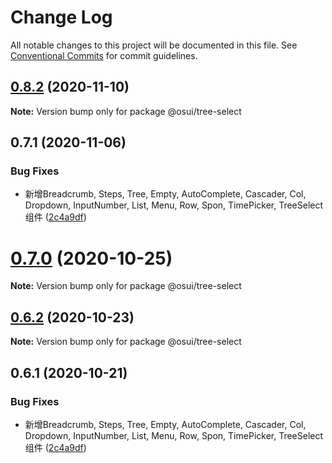 # Change Log

All notable changes to this project will be documented in this file.
See [Conventional Commits](https://conventionalcommits.org) for commit guidelines.

## [0.8.2](https://gitee.com/gitee-fe/osui/tree/master/compare/@osui/tree-select@0.6.2...@osui/tree-select@0.8.2) (2020-11-10)

**Note:** Version bump only for package @osui/tree-select





## 0.7.1 (2020-11-06)


### Bug Fixes

* 新增Breadcrumb, Steps, Tree, Empty, AutoComplete, Cascader, Col, Dropdown, InputNumber, List, Menu, Row, Spon, TimePicker, TreeSelect 组件 ([2c4a9df](https://gitee.com/gitee-fe/osui/tree/master/commits/2c4a9df6af2a0283da7027a20043b0ccebceb2c4))





# [0.7.0](https://gitee.com/gitee-fe/osui/tree/master/compare/@osui/tree-select@0.6.2...@osui/tree-select@0.7.0) (2020-10-25)

**Note:** Version bump only for package @osui/tree-select





## [0.6.2](https://gitee.com/gitee-fe/osui/tree/master/compare/@osui/tree-select@0.6.1...@osui/tree-select@0.6.2) (2020-10-23)

**Note:** Version bump only for package @osui/tree-select





## 0.6.1 (2020-10-21)


### Bug Fixes

* 新增Breadcrumb, Steps, Tree, Empty, AutoComplete, Cascader, Col, Dropdown, InputNumber, List, Menu, Row, Spon, TimePicker, TreeSelect 组件 ([2c4a9df](https://gitee.com/gitee-fe/osui/tree/master/commits/2c4a9df6af2a0283da7027a20043b0ccebceb2c4))
